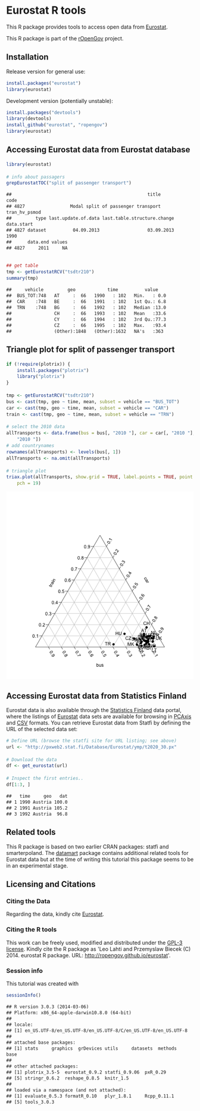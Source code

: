 <!--
%\VignetteEngine{knitr}
%\VignetteIndexEntry{An R Markdown Vignette made with knitr}
-->

Eurostat R tools
===========

This R package provides tools to access open data from [Eurostat](http://epp.eurostat.ec.europa.eu/portal/page/portal/statistics/themes). 

This R package is part of the [rOpenGov](http://ropengov.github.io)
project.


## Installation

Release version for general use:


```r
install.packages("eurostat")
library(eurostat)
```


Development version (potentially unstable):


```r
install.packages("devtools")
library(devtools)
install_github("eurostat", "ropengov")
library(eurostat)
```



## Accessing Eurostat data from Eurostat database


```r
library(eurostat)

# info about passagers
grepEurostatTOC("split of passenger transport")
```

```
##                                                   title          code
## 4827                 Modal split of passenger transport tran_hv_psmod
##         type last.update.of.data last.table.structure.change data.start
## 4827 dataset          04.09.2013                  03.09.2013       1990
##      data.end values
## 4827     2011     NA
```

```r

## get table
tmp <- getEurostatRCV("tsdtr210")
summary(tmp)
```

```
##     vehicle         geo            time          value     
##  BUS_TOT:748   AT     :  66   1990   : 102   Min.   : 0.0  
##  CAR    :748   BE     :  66   1991   : 102   1st Qu.: 6.8  
##  TRN    :748   BG     :  66   1992   : 102   Median :13.0  
##                CH     :  66   1993   : 102   Mean   :33.6  
##                CY     :  66   1994   : 102   3rd Qu.:77.3  
##                CZ     :  66   1995   : 102   Max.   :93.4  
##                (Other):1848   (Other):1632   NA's   :363
```



## Triangle plot for split of passenger transport


```r
if (!require(plotrix)) {
    install.packages("plotrix")
    library("plotrix")
}

tmp <- getEurostatRCV("tsdtr210")
bus <- cast(tmp, geo ~ time, mean, subset = vehicle == "BUS_TOT")
car <- cast(tmp, geo ~ time, mean, subset = vehicle == "CAR")
train <- cast(tmp, geo ~ time, mean, subset = vehicle == "TRN")

# select the 2010 data
allTransports <- data.frame(bus = bus[, "2010 "], car = car[, "2010 "], train = train[, 
    "2010 "])
# add countrynames
rownames(allTransports) <- levels(bus[, 1])
allTransports <- na.omit(allTransports)

# triangle plot
triax.plot(allTransports, show.grid = TRUE, label.points = TRUE, point.labels = rownames(allTransports), 
    pch = 19)
```

![plot of chunk plotGallery](figure/plotGallery.png) 





## Accessing Eurostat data from Statistics Finland 

Eurostat data is also available through the [Statistics
Finland](http://www.stat.fi/tup/tilastotietokannat/index_fi.html) data
portal, where the listings of
[Eurostat](http://www.stat.fi/org/lainsaadanto/avoin_data.html) data
sets are available for browsing in
[PCAxis](http://pxweb2.stat.fi/Database/Eurostat/databasetree_fi.asp)
and [CSV](http://pxweb2.stat.fi/database/Eurostatn/Eurostatn_rap.csv)
formats. You can retrieve Eurostat data from Statfi by defining the
URL of the selected data set:


```r
# Define URL (browse the statfi site for URL listing; see above)
url <- "http://pxweb2.stat.fi/Database/Eurostat/ymp/t2020_30.px"

# Download the data
df <- get_eurostat(url)

# Inspect the first entries..
df[1:3, ]
```

```
##   time     geo   dat
## 1 1990 Austria 100.0
## 2 1991 Austria 105.2
## 3 1992 Austria  96.8
```



## Related tools

This R package is based on two earlier CRAN packages: statfi and smarterpoland. The [datamart](http://cran.r-project.org/web/packages/datamart/index.html) package contains additional related tools for Eurostat data but at the time of writing this tutorial this package seems to be in an experimental stage.


## Licensing and Citations

### Citing the Data

Regarding the data, kindly cite [Eurostat](http://epp.eurostat.ec.europa.eu/portal/page/portal/statistics/search_database). 


### Citing the R tools

This work can be freely used, modified and distributed under the
[GPL-3 license](https://www.gnu.org/copyleft/gpl.html). Kindly cite
the R package as 'Leo Lahti and Przemyslaw Biecek (C) 2014. eurostat R
package. URL: http://ropengov.github.io/eurostat'.


### Session info

This tutorial was created with


```r
sessionInfo()
```

```
## R version 3.0.3 (2014-03-06)
## Platform: x86_64-apple-darwin10.8.0 (64-bit)
## 
## locale:
## [1] en_US.UTF-8/en_US.UTF-8/en_US.UTF-8/C/en_US.UTF-8/en_US.UTF-8
## 
## attached base packages:
## [1] stats     graphics  grDevices utils     datasets  methods   base     
## 
## other attached packages:
## [1] plotrix_3.5-5  eurostat_0.9.2 statfi_0.9.06  pxR_0.29      
## [5] stringr_0.6.2  reshape_0.8.5  knitr_1.5     
## 
## loaded via a namespace (and not attached):
## [1] evaluate_0.5.3 formatR_0.10   plyr_1.8.1     Rcpp_0.11.1   
## [5] tools_3.0.3
```

